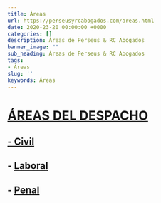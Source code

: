 ```yaml
---
title: Áreas
url: https://perseusyrcabogados.com/areas.html
date: 2020-23-20 00:00:00 +0000
categories: []
description: Áreas de Perseus & RC Abogados
banner_image: ""
sub_heading: Áreas de Perseus & RC Abogados
tags:
- Áreas
slug: ''
keywords: Áreas
---
```


# [ÁREAS DEL DESPACHO](https://perseusyrcabogados.com/areas.html "ÁREAS DEL DESPACHO")

## [- Civil](https://perseusyrcabogados.com/areas.html "- Civil")
   
## - [Laboral](https://perseusyrcabogados.com/laboral.html "Laboral")

## - [Penal](https://perseusyrcabogados.com/penal.html "Penal")
